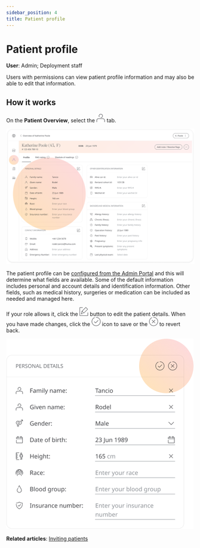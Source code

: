 ```yaml
---
sidebar_position: 4
title: Patient profile
---
```

# Patient profile
**User**: Admin; Deployment staff

Users with permissions can view patient profile information and may also be able to edit that information.
## How it works​
On the **Patient Overview**, select the ![Patient Profile](./assets/Profile.png) tab.

![Patient Overview](./assets/PatientProfile01.png)

The patient profile can be [configured from the Admin Portal](../../admin-portal/managing-deployments/configuring-the-user-profile/user-profile-details.md) and this will determine what fields are available. Some of the default information includes personal and account details and identification information. Other fields, such as medical history, surgeries or medication can be included as needed and managed here.

If your role allows it, click the ![Edit](./assets/Edit.png) button to edit the patient details. When you have made changes, click the ![Check](./assets/Tick.png) icon to save or the ![Cross](./assets/Cross.png) to revert back.

![Edit profile](./assets/PatientProfile02.png)

**Related articles**: [Inviting patients](../roles-and-permissions/inviting-patients.md)

